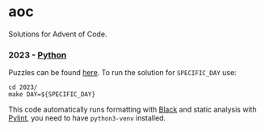 # aoc
Solutions for Advent of Code.

### 2023 - [Python](https://www.python.org/)
Puzzles can be found [here](https://adventofcode.com/2023). To run the solution for `SPECIFIC_DAY` use:
```
cd 2023/
make DAY=${SPECIFIC_DAY}
```
This code automatically runs formatting with [Black](https://black.readthedocs.io/en/stable/) and static analysis with [Pylint](https://www.pylint.org/), you need to have `python3-venv` installed.
